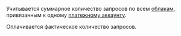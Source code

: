 Учитывается суммарное количество запросов по всем [облакам](../../resource-manager/concepts/resources-hierarchy.md#cloud), привязанным к одному [платежному аккаунту](../../billing/concepts/billing-account.md).

Оплачивается фактическое количество запросов.